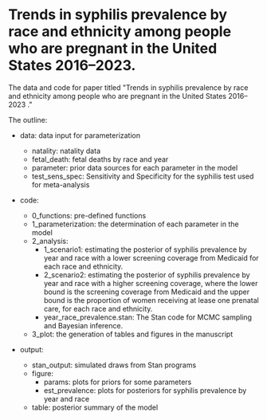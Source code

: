# Trends in syphilis prevalence by race and ethnicity among people who are pregnant  in the United States 2016–2023.

The data and code for paper titled "Trends in syphilis prevalence by race and ethnicity among people who are pregnant  in the United States 2016–2023
."

The outline:

- data: data input for parameterization
  - natality: natality data
  - fetal_death: fetal deaths by race and year
  - parameter: prior data sources for each parameter in the model
  - test_sens_spec: Sensitivity and Specificity for the syphilis test used for meta-analysis
  
- code:
  - 0_functions: pre-defined functions
  - 1_parameterization: the determination of each parameter in the model
  - 2_analysis:
    - 1_scenario1: estimating the posterior of syphilis prevalence by year and race with a lower screening coverage from Medicaid for each race and ethnicity.
    - 2_scenario2: estimating the posterior of syphilis prevalence by year and race with a higher screening coverage, where the lower bound is the screening coverage from Medicaid and the upper bound is the proportion of women receiving at lease one prenatal care, for each race and ethnicity.
    - year_race_prevalence.stan: The Stan code for MCMC sampling and Bayesian inference.
  - 3_plot: the generation of tables and figures in the manuscript
- output: 
  - stan_output: simulated draws from Stan programs
  - figure:
    - params: plots for priors for some parameters
    - est_prevalence: plots for posteriors for syphilis prevalence by year and race
  - table: posterior summary of the model
